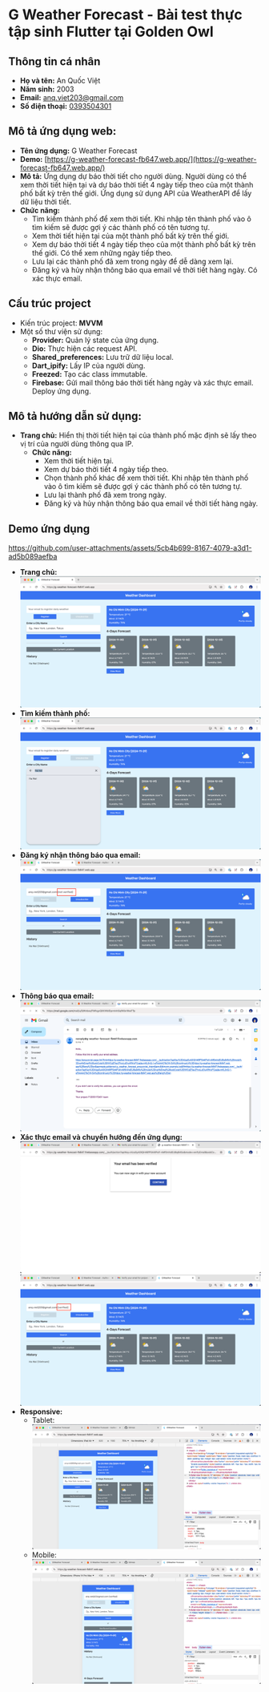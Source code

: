 # G Weather Forecast - Bài test thực tập sinh Flutter tại Golden Owl

## Thông tin cá nhân

- **Họ và tên:** An Quốc Việt
- **Năm sinh:** 2003
- **Email:** [anq.viet203@gmail.com](mailto:anq.viet203@gmail.com)
- **Số điện thoại:** [0393504301](tel:0393504301)

## Mô tả ứng dụng web:

- **Tên ứng dụng:** G Weather Forecast
- **Demo:** [https://g-weather-forecast-fb647.web.app/](https://g-weather-forecast-fb647.web.app/)
- **Mô tả:** Ứng dụng dự báo thời tiết cho người dùng.
  Người dùng có thể xem thời tiết hiện tại và dự báo thời tiết 4 ngày tiếp theo của một thành phố
  bất kỳ trên thế giới.
  Ứng dụng sử dụng API của WeatherAPI để lấy dữ liệu thời tiết.
- **Chức năng:**
    - Tìm kiếm thành phố để xem thời tiết.
      Khi nhập tên thành phố vào ô tìm kiếm sẽ được gợi ý các thành phố có tên tương tự.
    - Xem thời tiết hiện tại của một thành phố bất kỳ trên thế giới.
    - Xem dự báo thời tiết 4 ngày tiếp theo của một thành phố bất kỳ trên thế giới.
      Có thể xem những ngày tiếp theo.
    - Lưu lại các thành phố đã xem trong ngày để dễ dàng xem lại.
    - Đăng ký và hủy nhận thông báo qua email về thời tiết hàng ngày. Có xác thực email.

## Cấu trúc project

- Kiến trúc project: **MVVM**
- Một số thư viện sử dụng:
    - **Provider:** Quản lý state của ứng dụng.
    - **Dio:** Thực hiện các request API.
    - **Shared_preferences:** Lưu trữ dữ liệu local.
    - **Dart_ipify:** Lấy IP của người dùng.
    - **Freezed:** Tạo các class immutable.
    - **Firebase:** Gửi mail thông báo thời tiết hàng ngày và xác thực email. Deploy ứng dụng.

## Mô tả hướng dẫn sử dụng:

- **Trang chủ:** Hiển thị thời tiết hiện tại của thành phố mặc định sẽ lấy theo vị trí của người
  dùng thông qua IP.
    - **Chức năng:**
        - Xem thời tiết hiện tại.
        - Xem dự báo thời tiết 4 ngày tiếp theo.
        - Chọn thành phố khác để xem thời tiết.
          Khi nhập tên thành phố vào ô tìm kiếm sẽ được gợi ý các thành phố có tên tương tự.
        - Lưu lại thành phố đã xem trong ngày.
        - Đăng ký và hủy nhận thông báo qua email về thời tiết hàng ngày.

## Demo ứng dụng
https://github.com/user-attachments/assets/5cb4b699-8167-4079-a3d1-ad5b089aefba


- **Trang chủ:**
  ![Home](/assets/images/home_page.png)
- **Tìm kiếm thành phố:**
  ![Search](/assets/images/search_location.png)
- **Đăng ký nhận thông báo qua email:**
  ![Register](/assets/images/register_daily_weather.png)
- **Thông báo qua email:**
  ![Email](/assets/images/email.png)
- **Xác thực email và chuyển hướng đến ứng dụng:**
  ![Verify](/assets/images/verify_email.png)
  ![Verify](/assets/images/verified_email.png)
- **Responsive:**
    - Tablet:
      ![Responsive](/assets/images/responsive_tablet.png)
    - Mobile:
      ![Responsive](/assets/images/responsive_mobile.png)
